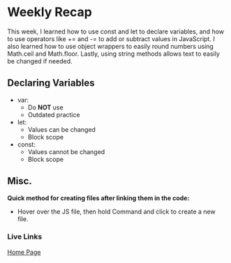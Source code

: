 # Weekly Recap
This week, I learned how to use const and let to declare variables, and how to use operators like += and -= to add or subtract values in JavaScript. I also learned how to use object wrappers to easily round numbers using Math.ceil and Math.floor. Lastly, using string methods allows text to easily be changed if needed.

## Declaring Variables
- var:
    - Do **NOT** use 
    - Outdated practice
- let: 
    - Values can be changed
    - Block scope
- const:
    - Values cannot be changed
    - Block scope

## Misc.
**Quick method for creating files after linking them in the code:**
- Hover over the JS file, then hold Command and click to create a new file.

### Live Links
[Home Page](https://elizabethrty.github.io/SP25-NEWMN220/homework-3/index.html)